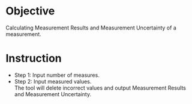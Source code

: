 # Objective
Calculating Measurement Results and Measurement Uncertainty of a measurement.
# Instruction
- Step 1: Input number of measures.<br>
- Step 2: Input measured values.<br>
The tool will delete incorrect values and output Measurement Results and Measurement Uncertainty.
